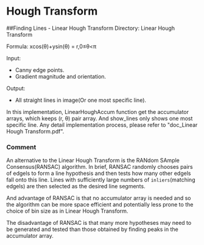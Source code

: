 # Hough Transform

##Finding Lines - Linear Hough Transform
Directory: Linear Hough Transform

Formula: xcos(θ)+ysin(θ) = r,0≤θ<π

Input: 
  - Canny edge points. 
  - Gradient magnitude and orientation.
  
Output:
  - All straight lines in image(Or one most specific line).

In this implementation, LinearHoughAccum function get the accumulator arrays, which keeps (r, θ) pair array. And show_lines only shows one most specific line. Any detail implementation process, please refer to "doc_Linear Hough Transform.pdf". 

### Comment
An alternative to the Linear Hough Transform is the RANdom SAmple Consensus(RANSAC) algorithm. In brief, RANSAC randomly chooses pairs of edgels to form a line hypothesis and then tests how many other edgels fall onto this line. Lines with sufficiently large numbers of `inliers`(matching edgels) are then selected as the desired line segments. 

And advantage of RANSAC is that no accumulator array is needed and so the algorithm can be more space efficient and potentially less prone to the choice of bin size as in Linear Hough Transform. 

The disadvantage of RANSAC is that many more hypotheses may need to be generated and tested than those obtained by finding peaks in the accumulator array.


